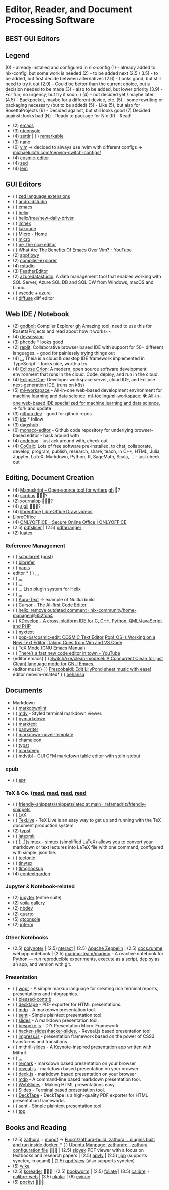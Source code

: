 # Editor, Reader, and Document Processing Software

## BEST GUI Editors

## Legend

(0) - already installed and configured in nix-config
(1) - already added to nix-config, but some work is needed
(2) - to be added next
(2.5 / 3.5) - to be added, but first decide between alternatives
(2.6) - Looks good, but still need to try it out
(2.9) - Could be better than the current choice, but a decision needed to be made
(3) - also to be added, but lower priority
(3.9) - For fun; no urgency, but try it soon :)
(4) - not decided yet / maybe later
(4.5) - Backpocket, maybe for a different device, etc.
(5) - some rewriting or packaging necessary (but to be added)
(5) - Like (5), but also for RosettaProjects
(6) - Decided against, but still looks good
(7) Decided against; looks bad
(N) - Ready to package for Nix
(R) - Read!

* (2) [emacs](https://www.gnu.org/software/emacs/)
* (3) [qtconsole](https://github.com/jupyter/qtconsole)
* (4) [zettlr](...)
   | ( ) [remarkable](https://github.com/jamiemcg/Remarkable)
* (3) [nano](...)
* (6) [vim](...) -> decided to always use nvim with different configs -> [michaeluloth.com/neovim-switch-configs/](https://michaeluloth.com/neovim-switch-configs/)
* (4) [cosmic-editor](...)
* (4) [zed](https://zed.dev/)
* (4) [lem](https://github.com/lem-project/lem)

## GUI Editors

* ( ) [zed language extensions](https://zed.dev/blog/language-extensions-part-1)
* ( ) [androidstudio](https://developer.android.com/studio)
* ( ) [emacs](https://www.gnu.org/software/emacs/)
* ( ) [helix](https://helix-editor.com/)
* ( ) [helix/tree/new-daily-driver](https://github.com/SoraTenshi/helix/tree/new-daily-driver)
* ( ) [imhex](https://imhex.werwolv.net/)
* ( ) [kakoune](https://kakoune.org/)
* ( ) [Micro - Home](https://micro-editor.github.io/)
* ( ) [micro](https://micro-editor.github.io/)
* ( ) [ne, the nice editor](https://ne.di.unimi.it/)
* ( ) [What Are The Benefits Of Emacs Over Vim? - YouTube](https://www.youtube.com/watch?v=kRkp-uJTK7s)
* (2) [appflowy](https://www.appflowy.io/)
* (2) [compiler-explorer](https://github.com/compiler-explorer/compiler-explorer)
* (4) [rstudio](https://www.rstudio.com/products/RStudio)
* (3) [FeatherEditor](https://github.com/0xBaca/FeatherEditor)
* (2) [azuredatastudio](https://github.com/Microsoft/azuredatastudio): A data management tool that enables working with SQL Server, Azure SQL DB and SQL DW from Windows, macOS and Linux.
* ( ) [vscode + azure](https://code.visualstudio.com/docs/azure/extensions)
* ( ) [diffuse](https://mightycreak.github.io/diffuse/) diff editor

## Web IDE / Notebook

* (2) [godbolt](https://godbolt.org/) Compiler Explorer [gh](https://github.com/compiler-explorer/compiler-explorer) Amazing tool, need to use this for RosettaProjects and read about how it works~~
* (4) [devsession](https://devsession.is/)
* (3) [phcode](https://phcode.dev/)  * looks good
* (2) [replit](https://replit.com/): Collaborative browser based IDE with support for 50+ different languages. - good for painlessly trying things out
* (4) [...](https://github.com/theia-ide/theia) Theia is a cloud & desktop IDE framework implemented in TypeScript. - looks nice, worth a try
* (4) [Eclipse Orion](https://orionhub.org/): A modern, open source software development environment that runs in the cloud. Code, deploy, and run in the cloud.
* (4) [Eclipse Che](http://www.eclipse.org/che): Developer workspace server, cloud IDE, and Eclipse next-generation IDE. (runs on k8s)
* (5) [ml-workspace](https://github.com/ml-tooling/ml-workspace) - All-in-one web-based development environment for machine learning and data science. [ml-tooling/ml-workspace: 🛠 All-in-one web-based IDE specialized for machine learning and data science.](https://github.com/ml-tooling/ml-workspace) → fork and update
* (3) [github.dev](https://github.dev/github/dev) - good for github repos
* (6) [idx](https://idx.dev/)  * follow
* (3) [dagshub](https://dagshub.com/)
* (6) [monaco-editor](https://github.com/microsoft/monaco-editor) - Github code repository for underlying browser-based editor - hack around with
* (4) [codebox](https://github.com/CodeboxIDE/codebox) - just ack around with, check out
* (4) [CoCalc](https://cocalc.com/): Lots of free software pre-installed, to chat, collaborate, develop, program, publish, research, share, teach, in C++, HTML, Julia, Jupyter, LaTeX, Markdown, Python, R, SageMath, Scala, … - just check out

## Editing, Document Creation

* (4) [Manuskript – Open-source tool for writers](https://www.theologeek.ch/manuskript/) [gh](https://github.com/olivierkes/manuskript) ?
* (4) [scribus](https://github.com/scribusproject/scribus) ?
* (2) [xournalpp](https://xournalpp.github.io/) ?
* (4) [sigil](https://sigil-ebook.com/) ?
* (4) [libreoffice](https://search.nixos.org/packages?channel=23.11&show=libreoffice&from=0&size=50&buckets=%7B%22package_attr_set%22%3A%5B%22No%20package%20set%22%5D%2C%22package_license_set%22%3A%5B%5D%2C%22package_maintainers_set%22%3A%5B%5D%2C%22package_platforms%22%3A%5B%5D%7D&sort=relevance&type=packages&query=libreoffice+draw) [LibreOffice Draw videos](https://de.libreoffice.org/get-help/neue-seite-2/videoanleitungendraw)
* LibreOffice
* (4) [ONLYOFFICE - Secure Online Office | ONLYOFFICE](https://www.onlyoffice.com/)
* (2.5) [pdfslicer](https://junrrein.github.io/pdfslicer/)
   | (2.5) [pdfarranger](https://github.com/pdfarranger/pdfarranger)
* (2) [luatex](https://gitlab.lisn.upsaclay.fr/texlive/luatex)

### Reference Management

* ( ) [scholarref](https://src.adamsgaard.dk/scholarref/) ([post](https://adamsgaard.dk/scholarref.html))
* ( ) [bibrefer](https://github.com/stormvirux/bibrefer)
* ( ) [papis](https://github.com/papis/papis)
* editor * ( ) [...](https://devclass.com/2024/01/25/rust-based-zed-editor-now-open-source-with-built-in-support-for-openai-and-github-copilot/)
* ( ) [...](https://docs.helix-editor.com/lang-support.html)
* ( ) [...](https://libgen.rs/search.php?&req=emacs&phrase=1&view=simple&column=def&sort=year&sortmode=DESC)
* ( ) [...](https://www.reddit.com/r/neovim/s/KDJAKvV48K) Lisp plugin system for Helix
* ( ) [...](https://zed.dev/blog/zed-is-now-open-source)
* ( ) [Aura-Text](https://github.com/rohankishore/Aura-Text) → example of Nuitka build
* ( ) [Cursor - The AI-first Code Editor](https://cursor.sh/)
* ( ) [helix: remove outdated comment · nix-community/home-manager@652fda4](https://github.com/nix-community/home-manager/commit/652fda4ca6dafeb090943422c34ae9145787af37)
* ( ) [KDevelop - A cross-platform IDE for C, C++, Python, QML/JavaScript and PHP](https://kdevelop.org/)
* ( ) [nyxtext](https://github.com/parazeeknova/nyxtext)
* ( ) [pop-os/cosmic-edit: COSMIC Text Editor](https://github.com/pop-os/cosmic-edit) [Pop!_OS is Working on a New Text Editor, Taking Cues from Vim and VS Code](https://news.itsfoss.com/cosmic-text-editor/)
* ( ) [TeX Mode (GNU Emacs Manual)](https://www.gnu.org/software/emacs/manual/html_node/emacs/TeX-Mode.html)
* ( ) [There’s a fast new code editor in town - YouTube](https://www.youtube.com/watch?v%3DJGz7Ou0Nwo8)
* {editor emacs} ( ) [SwitchAxe/clean-mode.el: A Concurrent Clean (or just Clean) language mode for GNU Emacs.](https://github.com/SwitchAxe/clean-mode.el)
* {editor music} ( ) [Frescobaldi: Edit LilyPond sheet music with ease!](https://frescobaldi.org/)
editor neovim-related* ( ) [behansa](https://github.com/las-nish/Behansa)

## Documents

* Markdown
* ( ) [markdownlint](https://github.com/markdownlint/markdownlint)
* ( ) [mdv](https://github.com/axiros/terminal_markdown_viewer) - Styled terminal markdown viewer.
* ( ) [pymarkdown](https://github.com/jackdewinter/pymarkdown)
* ( ) [marktext](https://itsfoss.com/marktext-editor/)
* ( ) [panwriter](https://panwriter.com/)
* ( ) [markdown-novel-template](https://github.com/8bitbuddhist/markdown-novel-template)
* ( ) [chameleon](https://github.com/life4/chameleon)
* ( ) [typst](https://github.com/typst/typst)
* ( ) [markdeep](https://casual-effects.com/markdeep/)
* ( ) [mdvtbl](https://github.com/karino2/mdvtbl) - GUI GFM markdown table editor with stdin-stdout

### epub

* ( ) [epr](https://github.com/wustho/epr)

### TeX & Co. ([read](https://tex.stackexchange.com/questions/584529/setting-up-synctex-with-vim-and-zathura), [read](https://tex.stackexchange.com/questions/2941/how-to-setup-synctex-with-vim-pdflatex-and-an-open-source-pdf-viewer-under-linu/412366#412366), [read](https://github.com/CaesarOG/Vim-Latex-Zathura), [read](https://rossknapman.com/posts/nvimvimtexzathura/)

* ( ) [friendly-snippets/snippets/latex at main · rafamadriz/friendly-snippets](https://github.com/rafamadriz/friendly-snippets/tree/main/snippets/latex)
* ( ) [LyX](https://en.wikipedia.org/wiki/LyX )
* ( ) [TexLive](https://www.tug.org/texlive/) - TeX Live is an easy way to get up and running with the TeX document production system.
* (2) [typst](https://github.com/typst/typst)
* ( ) [latexmk](https://www.cantab.net/users/johncollins/latexmk/)
* ( ) [...]([simtex](https://github.com/iaacornus/simtex) - simtex (simplified LaTeX) allows you to convert your markdown or text lectures into LaTeX file with one command, configured with simple .json file.
* ( ) [tectonic](https://github.com/tectonic-typesetting/tectonic)
* ( ) [tinytex](https://yihui.org/tinytex/)
* ( ) [tlmgrlookup](https://github.com/jpfairbanks/tlmgrlookup)
* (4) [contextgarden](https://wiki.contextgarden.net/Main_Page)

### Jupyter & Notebook-related

* (2) [jupyter](https://jupyter.org/) (entire suite)
* (2) [voila](https://github.com/voila-dashboards/voila) [gallery](https://github.com/voila-gallery)
* (2) [nbdev](https://github.com/fastai/nbdev)
* (2) [quarto](https://quarto.org/docs/get-started/)
* (5) [qtconsole](https://qtconsole.readthedocs.io/en/stable/)
* (2) [jpterm](https://davidbrochart.github.io/jpterm/)

### Other Notebooks

* (2.5) [polynote/](https://github.com/polynote/polynote/)
   | (2.5) [nteract](https://nteract.io/desktop)
   | (2.5) [Apache Zeppelin](https://zeppelin.apache.org/)
   | (2.5) [docs.runme](https://docs.runme.dev/) webapp notebook
   | (2.5) [marimo-team/marimo](https://github.com/marimo-team/marimo) - A reactive notebook for Python — run reproducible experiments, execute as a script, deploy as an app, and version with git.

### Presentation

* ( ) [wopr](https://github.com/yaronn/wopr) - A simple markup language for creating rich terminal reports, presentations and infographics.
* ( ) [blessed-contrib](https://github.com/yaronn/blessed-contrib)
* ( ) [decktape](https://github.com/astefanutti/decktape) - PDF exporter for HTML presentations.
* ( ) [mdp](https://github.com/visit1985/mdp) - A markdown presentation tool.
* ( ) [sent](https://github.com/Correia-jpv/fucking-awesome-cli-apps/blob/main/tools.suckless.org/sent) - Simple plaintext presentation tool.
* ( ) [slides](https://github.com/maaslalani/slides) - A markdown presentation tool.
* ( ) [bespoke.js](https://github.com/markdalgleish/bespoke.js) - DIY Presentation Micro-Framework
* ( ) [hacker-slides](https://github.com/msoedov/hacker-slides))[hacker-slides,](https://github.com/rga2/hacker-slides,) - Reveal.js based presentation tool
* ( ) [impress.js](https://github.com/impress/impress.js) - presentation framework based on the power of CSS3 transforms and transitions
* ( ) [mithril-slides](https://github.com/wulab/mithril-slides) - A Keynote-inspired presentation app written with Mithril
* ( ) [...](https://mithril.js.org/)
* ( ) [remark](https://github.com/gnab/remark) - markdown based presentation on your browser
* ( ) [reveal.js](https://github.com/hakimel/reveal.js/) - markdown based presentation on your browser
* ( ) [deck.js](https://github.com/imakewebthings/deck.js) - markdown based presentation on your browser
* ( ) [mdp](https://github.com/visit1985/mdp) - A command-line based markdown presentation tool.
* ( ) [WebSlides](https://github.com/jlantunez/webslides) - Making HTML presentations easy
* ( ) [Slides](https://github.com/maaslalani/slides) - Terminal based presentation tool.
* ( ) [DeckTape](https://github.com/astefanutti/decktape) - DeckTape is a high-quality PDF exporter for HTML presentation frameworks.
* ( ) [sent](https://git.suckless.org/sent/log.html) - Simple plaintext presentation tool.
* ( ) [tpp](http://www.ngolde.de/tpp.html)

## Books and Reading

* (2.5) [zathura](https://pwmt.org/projects/zathura/) + [mupdf](https://mupdf.com/) -> [Fuco1/zathura-build: zathura + plugins built and run inside docker](https://github.com/Fuco1/zathura-build), * ( ) [Ubuntu Manpage: zathurarc - zathura configuration file](https://manpages.ubuntu.com/manpages/bionic/man5/zathurarc.5.html) 
   | (2.5) [sioyek](https://github.com/ahrm/sioyek) PDF viewer with a focus on textbooks and research papers
   | (2.5) [apvlv](https://github.com/naihe2010/apvlv)
   | (2.5) [llpp](https://repo.or.cz/w/llpp.git) (supports synctex, in ocaml)
   | (2.5) [qpdfview](https://launchpad.net/qpdfview) (also supports synctex)
* (5) [wike](https://github.com/hugolabe/Wike)
* (2.5) [koreader](https://koreader.rocks/) 
   | (2.5) [bookworm](https://babluboy.github.io/bookworm/)
   | (2.5) [foliate](https://johnfactotum.github.io/foliate/)
   | (3.5) [calibre](https://calibre-ebook.com/) + [calibre-web](https://github.com/janeczku/calibre-web)
   | (3.5) [okular](https://okular.kde.org/)
   | (6) [evince](https://wiki.gnome.org/Apps/Evince)
* (5) [pockyt](https://github.com/arvindch/pockyt) 
